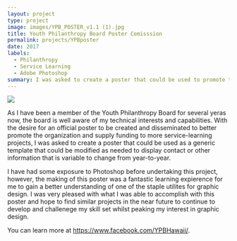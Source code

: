 ```yaml
---
layout: project
type: project
image: images/YPB_POSTER_v1.1 (1).jpg
title: Youth Philanthropy Board Poster Comisssion
permalink: projects/YPBposter
date: 2017
labels:
  - Philanthropy
  - Service Learning
  - Adobe Photoshop
summary: I was asked to create a poster that could be used to promote the Youth Philanthropy Board of Hawaii and its capacity to fund service-based projects across the state.
---
```


<img class="ui image" src="{{ site.baseurl }}/images/YPB_POSTER_v1.1 (1).jpg">

As I have been a member of the Youth Philanthropy Board for several yeras now, the board is well aware of my technical interests and capabilities. With the desire for an official poster to be created and disseminated to better promote the organization and supply funding to more service-learning projects, I was asked to create a poster that could be used as a generic template that could be modified as needed to display contact or other information that is variable to change from year-to-year. 

I have had some exposure to Photoshop before undertaking this project, however, the making of this poster was a fantastic learning expierence for me to gain a better understanding of one of the staple utilites for graphic design. I was very pleased with what I was able to accomplish with this poster and hope to find similar projects in the near future to continue to develop and challenege my skill set whilst peaking my interest in graphic design.

You can learn more at https://www.facebook.com/YPBHawaii/.



